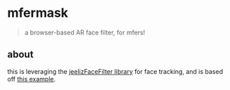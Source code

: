 # mfermask

> a browser-based AR face filter, for mfers!

## about

this is leveraging the [jeelizFaceFilter library](https://github.com/jeeliz/jeelizFaceFilter) for face tracking, and is based off [this example](https://github.com/jeeliz/jeelizFaceFilter/tree/master/demos/canvas2D/faceTrack).
